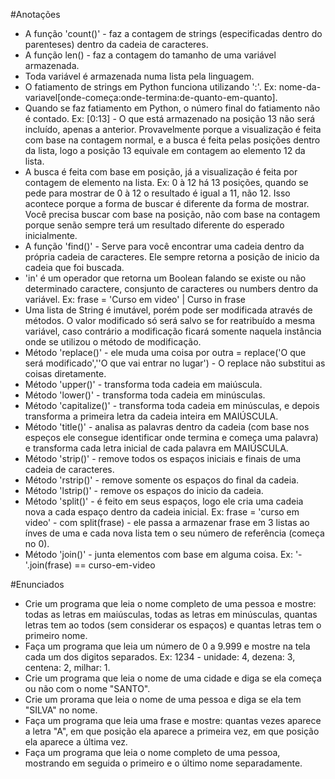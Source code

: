 #Anotações

- A função 'count()' - faz a contagem de strings (especificadas dentro do parenteses) dentro da cadeia de caracteres. 
- A função len() - faz a contagem do tamanho de uma variável armazenada.
- Toda variável é armazenada numa lista pela linguagem.
- O fatiamento de strings em Python funciona utilizando ':'. Ex: nome-da-variavel[onde-começa:onde-termina:de-quanto-em-quanto].
- Quando se faz fatiamento em Python, o número final do fatiamento não é contado. Ex: [0:13] - O que está armazenado na posição 13 não será incluído, apenas a anterior. Provavelmente porque a visualização é feita com base na contagem normal, e a busca é feita pelas posições dentro da lista, logo a posição 13 equivale em contagem ao elemento 12 da lista.
- A busca é feita com base em posição, já a visualização é feita por contagem de elemento na lista. Ex: 0 à 12 há 13 posições, quando se pede para mostrar de 0 à 12 o resultado é igual a 11, não 12. Isso acontece porque a forma de buscar é diferente da forma de mostrar. Você precisa buscar com base na posição, não com base na contagem porque senão sempre terá um resultado diferente do esperado inicialmente.
- A função 'find()' - Serve para você encontrar uma cadeia dentro da própria cadeia de caracteres. Ele sempre retorna a posição de inicio da cadeia que foi buscada.
- 'in' é um operador que retorna um Boolean falando se existe ou não determinado caractere, consjunto de caracteres ou numbers dentro da variável. Ex: frase = 'Curso em video' | Curso in frase 
- Uma lista de String é imutável, porém pode ser modificada através de métodos. O valor modificado só será salvo se for reatribuído a mesma variável, caso contrário a modificação ficará somente naquela instância onde se utilizou o método de modificação.
- Método 'replace()' - ele muda uma coisa por outra = replace('O que será modificado',''O que vai entrar no lugar') - O replace não substitui as coisas diretamente.
- Método 'upper()' - transforma toda cadeia em maiúscula.
- Método 'lower()' - transforma toda cadeia em minúsculas.
- Método 'capitalize()' - transforma toda cadeia em minúsculas, e depois transforma a primeira letra da cadeia inteira em MAIÚSCULA.
- Método 'title()' - analisa as palavras dentro da cadeia (com base nos espeços ele consegue identificar onde termina e começa uma palavra) e transforma cada letra inicial de cada palavra em MAIÚSCULA.
- Método 'strip()' - remove todos os espaços iniciais e finais de uma cadeia de caracteres.
- Método 'rstrip()' - remove somente os espaços do final da cadeia.
- Método 'lstrip()' - remove os espaços do inicio da cadeia.
- Método 'split()' - é feito em seus espaços, logo ele cria uma cadeia nova a cada espaço dentro da cadeia inicial. Ex: frase = 'curso em video' - com split(frase) - ele passa a armazenar frase em 3 listas ao ínves de uma e cada nova lista tem o seu número de referência (começa no 0).
- Método 'join()' - junta elementos com base em alguma coisa. Ex: '-'.join(frase) == curso-em-video

#Enunciados
- Crie um programa que leia o nome completo de uma pessoa e mostre: todas as letras em maiúsculas, todas as letras em minúsculas, quantas letras tem ao todos (sem considerar os espaços) e quantas letras tem o primeiro nome.
- Faça um programa que leia um número de 0 a 9.999 e mostre na tela cada um dos digitos separados. Ex: 1234 - unidade: 4, dezena: 3, centena: 2, milhar: 1.
- Crie um programa que leia o nome de uma cidade e diga se ela começa ou não com o nome "SANTO".
- Crie um prorama que leia o nome de uma pessoa e diga se ela tem "SILVA" no nome.
- Faça um programa que leia uma frase e mostre: quantas vezes aparece a letra "A", em que posição ela aparece a primeira vez, em que posição ela aparece a última vez.
- Faça um programa que leia o nome completo de uma pessoa, mostrando em seguida o primeiro e o último nome separadamente.
